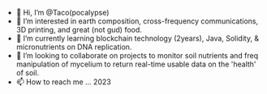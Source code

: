 - 👋 Hi, I’m @Taco(pocalypse)
- 👀 I’m interested in earth composition, cross-frequency communications, 3D printing, and great (not gud) food.
- 🌱 I’m currently learning blockchain technology (2years), Java, Solidity, & micronutrients on DNA replication.
- 💞️ I’m looking to collaborate on projects to monitor soil nutrients and freq manipulation of mycelium to return real-time usable data on the 'health' of soil.
- 📫 How to reach me ... 2023

<!---
ElTacopocalypse/ElTacopocalypse is a ✨ special ✨ repository because its `README.md` (this file) appears on your GitHub profile.
You can click the Preview link to take a look at your changes.
--->

